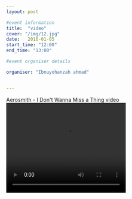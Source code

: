 ```yaml
---
layout: post

#event information
title:  "video"
cover: "/img/12.jpg"
date:   2016-01-05
start_time: "12:00"
end_time: "13:00"

#event organiser details

organiser: "Ibnuyohanzah ahmad"


---
```


<html manifest="cache-manifest.manifest">
<body>

<div id="result"></div>

<script>
// Check browser support
if (typeof(Storage) !== "undefined") {
    // Store
    localStorage.setItem("Aerosmith", "I Don't Wanna Miss a Thing");
    // Retrieve
    document.getElementById("result").innerHTML = localStorage.getItem("lastname");
} else {
    document.getElementById("result").innerHTML = "Sorry, your browser does not support Web Storage...";
}
</script>

 </body>
</html>

<p>Aerosmith - I Don't Wanna Miss a Thing video <br>
<video width="320" height="240" controls="controls">
  <source src="/img/Aerosmith - I Don't Wanna Miss a Thing vidoe.ogg" type="video/ogg" />
Your browser does not support the video tag.
</video>
